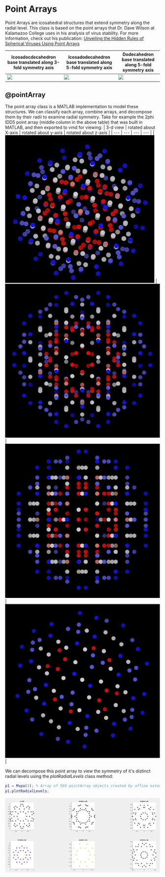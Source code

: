 # Point Arrays

Point Arrays are icosahedral structures that extend symmetry along the radial level. This class is based on the point arrays that Dr. Dave Wilson at Kalamazoo College uses in his analysis of virus stability. For more information, check out his publication: [Unveiling the Hidden Rules of Spherical Viruses Using Point Arrays](https://www.mdpi.com/1999-4915/12/4/467)

| Icosadocdecahedron base translated along 3-fold symmetry axis | Icosadodecahedron base translated along 5-fold symmetry axis  | Dodecahedron base translated along 5-fold symmetry axis|
| --- | --- | --- |
| ![](../media/2phi_IDD3.png) | ![](../media/2phi_IDD5.png) | ![](../media/phi_phi_DOD5.png) |

## @pointArray

The point array class is a MATLAB implementation to model these structures. We can classify each array, combine arrays, and decompose them by their radii to examine radial symmetry. Take for example the 2phi IDD5 point array (middle column in the above table) that was built in MATLAB, and then exported to vmd for viewing:
| 3-d view | rotated about X-axis | rotated about y-axis | rotated about z-axis |
| --- | --- | --- | --- |
| ![](../media/p1.png) | ![](../media/p1x.gif) | ![](../media/p1y.gif) | ![](../media/p1z.gif) |

We can decompose this point array to view the symmetry of it's distinct radial levels using the *plotRadialLevels* class method:
```MATLAB
p1 = Mvpa(1); % Array of 569 pointArray objects created by affine extensions
p1.plotRadialLevels;
```
![](../media/radial_levels.png)